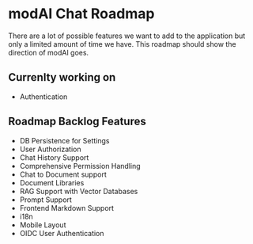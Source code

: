 # modAI Chat Roadmap

There are a lot of possible features we want to add to the application but only a limited
amount of time we have.
This roadmap should show the direction of modAI goes.

## Currenlty working on

* Authentication

## Roadmap Backlog Features

* DB Persistence for Settings
* User Authorization
* Chat History Support
* Comprehensive Permission Handling
* Chat to Document support
* Document Libraries
* RAG Support with Vector Databases
* Prompt Support
* Frontend Markdown Support
* i18n
* Mobile Layout
* OIDC User Authentication
